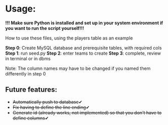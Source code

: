 # Usage:

**!!! Make sure Python is installed and set up in your system environment  if you want to run the script yourself!!!**

How to use these files, using the players table as an example

**Step 0**: Create MySQL database and prerequisite tables, with required cols
**Step 1**: run seed.py
**Step 2**: enter teams to create
**Step 3**: complete, review in terminal or in dbms


Note: The column names may have to be changed if you named them differently in step 0

## Future features:
- ~~Automatically push to database~~✔
- ~~Fix having to define the line ending~~✔
- ~~Generate id (already works, not implemented) so that you don't have to define columns~~✔


